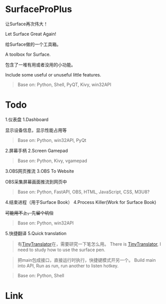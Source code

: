 # SurfaceProPlus

让Surface再次伟大！

Let Surface Great Again!

给Surface做的一个工具箱。

A toolbox for Surface.

包含了一堆有用或者没用的小功能。

Include some useful or unuseful little features.

>Base on: Python, Shell, PyQT, Kivy, win32API

# Todo

1.仪表盘
1.Dashboard

显示设备信息，显示性能占用等

>Base on: Python, win32API, PyQt

2.屏幕手柄
2.Screen Gamepad

>Base on: Python, Kivy, vgamepad

3.OBS网页推流
3.OBS To Website

OBS采集屏幕画面推流到网页中

>Base on: Python, FastAPI, OBS, HTML, JavaScript, CSS, M3U8?

4.结束进程（用于Surface Book）
4.Process Killer(Work for Surface Book)

~~可能用不上，先留个坑位~~

>Base on: Python, win32API

5.快捷翻译
5.Quick translation

>有[TinyTranslator](https://github.com/BX-NL/TinyTranslator)在，需要研究一下笔怎么用。
>There is [TinyTranslator](https://github.com/BX-NL/TinyTranslator), I need to study how to use the surface pen.

>把main包成接口，直接运行时执行，快捷键模式开另一个。
>Build main into API, Run as run, run another to listen hotkey.

>Base on: Python, Shell

# Link